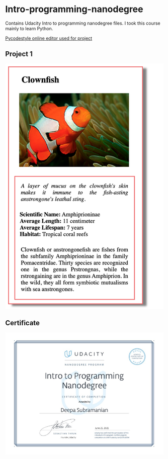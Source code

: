 # Intro-programming-nanodegree
Contains Udacity Intro to programming nanodegree files. I took this course mainly to learn Python. 

[Pycodestyle online editor used for project](http://pep8online.com/checkresult)

## Project 1
![image](https://github.com/sdkdeepa/Intro-programming-nanodegree/blob/main/html-css%20project/screenshot/final-screenshot.png)



## Certificate
![image](https://github.com/sdkdeepa/Intro-programming-nanodegree/blob/main/IntroToProgramming.jpg)
